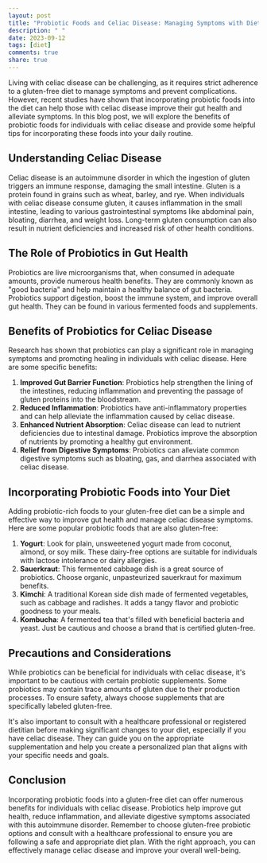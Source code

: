 ```yaml
---
layout: post
title: "Probiotic Foods and Celiac Disease: Managing Symptoms with Diet"
description: " "
date: 2023-09-12
tags: [diet]
comments: true
share: true
---
```


Living with celiac disease can be challenging, as it requires strict adherence to a gluten-free diet to manage symptoms and prevent complications. However, recent studies have shown that incorporating probiotic foods into the diet can help those with celiac disease improve their gut health and alleviate symptoms. In this blog post, we will explore the benefits of probiotic foods for individuals with celiac disease and provide some helpful tips for incorporating these foods into your daily routine.

## Understanding Celiac Disease

Celiac disease is an autoimmune disorder in which the ingestion of gluten triggers an immune response, damaging the small intestine. Gluten is a protein found in grains such as wheat, barley, and rye. When individuals with celiac disease consume gluten, it causes inflammation in the small intestine, leading to various gastrointestinal symptoms like abdominal pain, bloating, diarrhea, and weight loss. Long-term gluten consumption can also result in nutrient deficiencies and increased risk of other health conditions.

## The Role of Probiotics in Gut Health

Probiotics are live microorganisms that, when consumed in adequate amounts, provide numerous health benefits. They are commonly known as "good bacteria" and help maintain a healthy balance of gut bacteria. Probiotics support digestion, boost the immune system, and improve overall gut health. They can be found in various fermented foods and supplements.

## Benefits of Probiotics for Celiac Disease

Research has shown that probiotics can play a significant role in managing symptoms and promoting healing in individuals with celiac disease. Here are some specific benefits:

1. **Improved Gut Barrier Function**: Probiotics help strengthen the lining of the intestines, reducing inflammation and preventing the passage of gluten proteins into the bloodstream.
2. **Reduced Inflammation**: Probiotics have anti-inflammatory properties and can help alleviate the inflammation caused by celiac disease.
3. **Enhanced Nutrient Absorption**: Celiac disease can lead to nutrient deficiencies due to intestinal damage. Probiotics improve the absorption of nutrients by promoting a healthy gut environment.
4. **Relief from Digestive Symptoms**: Probiotics can alleviate common digestive symptoms such as bloating, gas, and diarrhea associated with celiac disease.

## Incorporating Probiotic Foods into Your Diet

Adding probiotic-rich foods to your gluten-free diet can be a simple and effective way to improve gut health and manage celiac disease symptoms. Here are some popular probiotic foods that are also gluten-free:

1. **Yogurt**: Look for plain, unsweetened yogurt made from coconut, almond, or soy milk. These dairy-free options are suitable for individuals with lactose intolerance or dairy allergies.
2. **Sauerkraut**: This fermented cabbage dish is a great source of probiotics. Choose organic, unpasteurized sauerkraut for maximum benefits.
3. **Kimchi**: A traditional Korean side dish made of fermented vegetables, such as cabbage and radishes. It adds a tangy flavor and probiotic goodness to your meals.
4. **Kombucha**: A fermented tea that's filled with beneficial bacteria and yeast. Just be cautious and choose a brand that is certified gluten-free.

## Precautions and Considerations

While probiotics can be beneficial for individuals with celiac disease, it's important to be cautious with certain probiotic supplements. Some probiotics may contain trace amounts of gluten due to their production processes. To ensure safety, always choose supplements that are specifically labeled gluten-free.

It's also important to consult with a healthcare professional or registered dietitian before making significant changes to your diet, especially if you have celiac disease. They can guide you on the appropriate supplementation and help you create a personalized plan that aligns with your specific needs and goals.

## Conclusion

Incorporating probiotic foods into a gluten-free diet can offer numerous benefits for individuals with celiac disease. Probiotics help improve gut health, reduce inflammation, and alleviate digestive symptoms associated with this autoimmune disorder. Remember to choose gluten-free probiotic options and consult with a healthcare professional to ensure you are following a safe and appropriate diet plan. With the right approach, you can effectively manage celiac disease and improve your overall well-being.